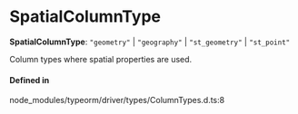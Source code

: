 # SpatialColumnType

 **SpatialColumnType**: ``"geometry"`` \| ``"geography"`` \| ``"st_geometry"`` \| ``"st_point"``

Column types where spatial properties are used.

#### Defined in

node_modules/typeorm/driver/types/ColumnTypes.d.ts:8
